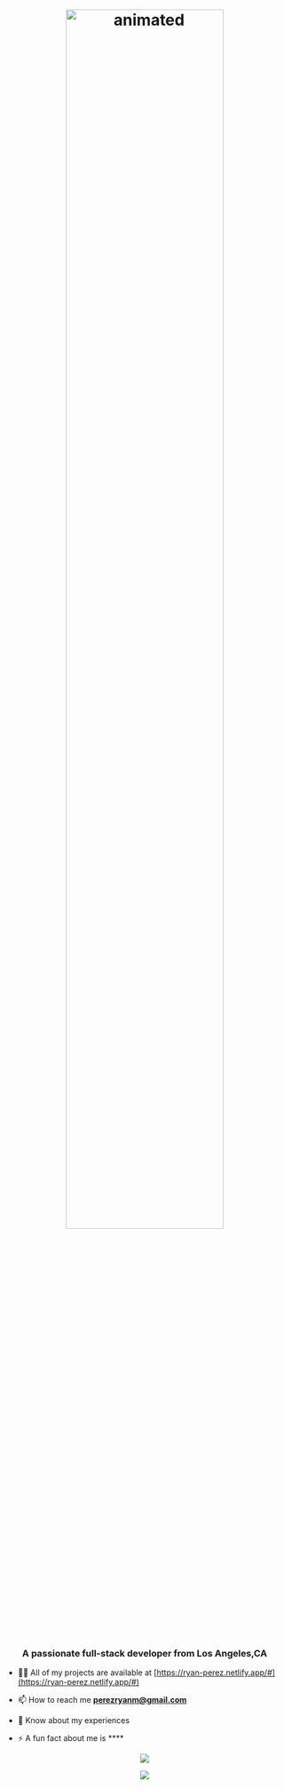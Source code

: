<h1 align="center"><img  width=75% height=75% src="https://user-images.githubusercontent.com/100801498/176010555-fbfe752a-1d5e-41c4-b0f8-9b73bdfd0bca.gif" alt="animated" /></h1>
<h3 align="center">A passionate full-stack developer from Los Angeles,CA</h3>

- 👨‍💻 All of my projects are available at [https://ryan-perez.netlify.app/#](https://ryan-perez.netlify.app/#)

- 📫 How to reach me **perezryanm@gmail.com**

- 📄 Know about my experiences []()

- ⚡ A fun fact about me is ****



<p align="center">
  <img align="center" src="https://github-readme-stats-six-delta-16.vercel.app/api?username=Ryan-Perez&show_icons=true&theme=cobalt&hide_border=true" />
</p>
<p align="center">
  <img align="center" src="https://github-readme-stats-six-delta-16.vercel.app/api/top-langs/?username=Ryan-Perez&theme=cobalt&hide_border=true&layout=compact" />
</p>



